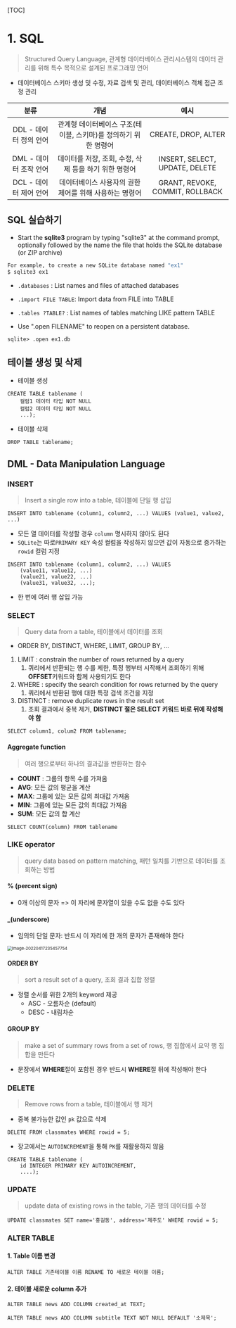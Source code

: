 [TOC]

# 1. SQL

> Structured Query Language, 관계형 데이터베이스 관리시스템의 데이터 관리를 위해 특수 목적으로 설계된 프로그래밍 언어

- 데이터베이스 스키마 생성 및 수정, 자료 검색 및 관리, 데이터베이스 객체 접근 조정 관리

| 분류              | 개념                                   | 예시                              |
|:---------------:|:------------------------------------:|:-------------------------------:|
| DDL - 데이터 정의 언어 | 관계형 데이터베이스 구조(테이블, 스키마)를 정의하기 위한 명령어 | CREATE, DROP, ALTER             |
| DML - 데이터 조작 언어 | 데이터를 저장, 조회, 수정, 삭제 등을 하기 위한 명령어     | INSERT, SELECT, UPDATE, DELETE  |
| DCL - 데이터 제어 언어 | 데이터베이스 사용자의 권한 제어를 위해 사용하는 명령어       | GRANT, REVOKE, COMMIT, ROLLBACK |

## SQL 실습하기

- Start the **sqlite3** program by typing "sqlite3" at the command prompt, optionally followed by the name the file that holds the SQLite database (or ZIP archive)

```bash
For example, to create a new SQLite database named "ex1" 
$ sqlite3 ex1
```

- `.databases` : List names and files of attached databases

- `.import FILE TABLE`:  Import data from FILE into TABLE

- `.tables ?TABLE?` :  List names of tables matching LIKE pattern TABLE

- Use ".open FILENAME" to reopen on a persistent database.

```sqlite
sqlite> .open ex1.db
```

## 테이블 생성 및 삭제

- 테이블 생성

```sqlite
CREATE TABLE tablename (
    컬럼1 데이터 타입 NOT NULL
    컬럼2 데이터 타입 NOT NULL
    ...);
```

- 테이블 삭제

```sqlite
DROP TABLE tablename;
```

## DML - Data Manipulation Language

### INSERT

> Insert a single row into a table, 테이블에 단일 행 삽입

```sqlite
INSERT INTO tablename (column1, column2, ...) VALUES (value1, value2, ...)
```

- 모든 열 데이터를 작성할 경우 `column` 명시하지 않아도 된다
- `SQLite`는 따로`PRIMARY KEY` 속성 컬럼을 작성하지 않으면 값이 자동으로 증가하는 `rowid` 컬럼 지정

```sqlite
INSERT INTO tablename (column1, column2, ...) VALUES
    (value11, value12, ...)
    (value21, value22, ...)
    (value31, value32, ...);
```

- 한 번에 여러 행 삽입 가능

### SELECT

> Query data from a table, 테이블에서 데이터를 조회

- ORDER BY, DISTINCT, WHERE, LIMIT, GROUP BY, ...
1. LIMIT : constrain the number of rows returned by a query
   1. 쿼리에서 반환되는 행 수를 제한, 특정 행부터 시작해서 조회하기 위해 **OFFSET**키워드와 함께 사용되기도 한다
2. WHERE : specify the search condition for rows returned by the query
   1. 쿼리에서 반환된 행에 대한 특정 검색 조건을 지정
3. DISTINCT : remove duplicate rows in the result set
   1. 조회 결과에서 중복 제거, **DISTINCT 절은 SELECT 키워드 바로 뒤에 작성해야 함**

```sqlite
SELECT column1, colum2 FROM tablename;
```

#### Aggregate function

> 여러 행으로부터 하나의 결과값을 반환하는 함수

- **COUNT** : 그룹의 항목 수를 가져옴
- **AVG**: 모든 값의 평균을 계산
- **MAX**: 그룹에 있는 모든 값의 최대값 가져옴
- **MIN**: 그룹에 있는 모든 값의 최대값 가져옴
- **SUM**: 모든 값의 합 계산

```sqlite
SELECT COUNT(column) FROM tablename
```

### LIKE operator

> query data based on pattern matching, 패턴 일치를 기반으로 데이터를 조회하는 방법

#### % (percent sign)

- 0개 이상의 문자 => 이 자리에 문자열이 있을 수도 없을 수도 있다

#### _(underscore)

- 임의의 단일 문자: 반드시 이 자리에 한 개의 문자가 존재해야 한다

<img src="C:\Users\jiunHan\Desktop\Git hub\TIL\DB\image\image-20220417235457754.png" alt="image-20220417235457754" style="zoom:67%;" />

#### ORDER BY

> sort a result set of a query, 조회 결과 집합 정렬 

- 정렬 순서를 위한 2개의 keyword 제공
  - ASC - 오름차순 (default)
  - DESC - 내림차순

#### GROUP BY

> make a set of summary rows from a set of rows, 행 집합에서 요약 행 집합을 만든다

- 문장에서 **WHERE**절이 포함된 경우 반드시 **WHERE**절 뒤에 작성해야 한다

### DELETE

> Remove rows from a table, 테이블에서 행 제거

- 중복 불가능한 값인 `pk` 값으로 삭제

```sqlite
DELETE FROM classmates WHERE rowid = 5;
```

- 장고에서는 `AUTOINCREMENT`을 통해 `PK`를 재활용하지 않음

```sqlite
CREATE TABLE tablename (
    id INTEGER PRIMARY KEY AUTOINCREMENT,
    ....);
```

### UPDATE

> update data of existing rows in the table, 기존 행의 데이터를 수정

```sqlite
UPDATE classmates SET name='홍길동', address='제주도' WHERE rowid = 5;
```

### ALTER TABLE

#### 1. Table 이름 변경

```sqlite
ALTER TABLE 기존테이블 이름 RENAME TO 새로운 테이블 이름;
```

#### 2. 테이블 새로운 column 추가

```sqlite
ALTER TABLE news ADD COLUMN created_at TEXT;

ALTER TABLE news ADD COLUMN subtitle TEXT NOT NULL DEFAULT '소제목';
```
